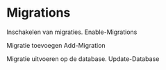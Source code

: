 ﻿# Migrations

Inschakelen van migraties.
Enable-Migrations

Migratie toevoegen
Add-Migration <naam-migratie>

Migratie uitvoeren op de database.
Update-Database